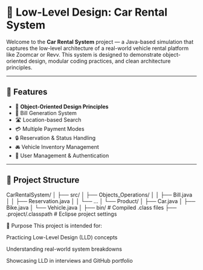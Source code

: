 # 🚗 Low-Level Design: Car Rental System

Welcome to the **Car Rental System** project — a Java-based simulation that captures the low-level architecture of a real-world vehicle rental platform like Zoomcar or Revv. This system is designed to demonstrate object-oriented design, modular coding practices, and clean architecture principles.

---

## 📌 Features

- 🧠 **Object-Oriented Design Principles**
- 🧾 Bill Generation System
- 🛣️ Location-based Search
- 💳 Multiple Payment Modes
- 🔒 Reservation & Status Handling
- 🚘 Vehicle Inventory Management
- 👤 User Management & Authentication

---

## 🧩 Project Structure
CarRentalSystem/
│
├── src/
│ ├── Objects_Operations/
│ │ ├── Bill.java
│ │ ├── Reservation.java
│ │ └── ...
│ └── Product/
│ ├── Car.java
│ ├── Bike.java
│ └── Vehicle.java
│
├── bin/ # Compiled .class files
├── .project/.classpath # Eclipse project settings

🎯 Purpose
This project is intended for:

Practicing Low-Level Design (LLD) concepts

Understanding real-world system breakdowns

Showcasing LLD in interviews and GitHub portfolio

